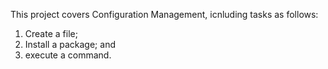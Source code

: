 This project covers Configuration Management, icnluding tasks as follows:
1) Create a file;
2) Install a package; and
3) execute a command.